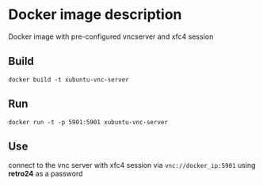 # Docker image description
Docker image with pre-configured vncserver and xfc4 session

## Build

`docker build -t xubuntu-vnc-server`

## Run

`docker run -t -p 5901:5901 xubuntu-vnc-server`

## Use

connect to the vnc server with xfc4 session via `vnc://docker_ip:5901` using **retro24** as a password
